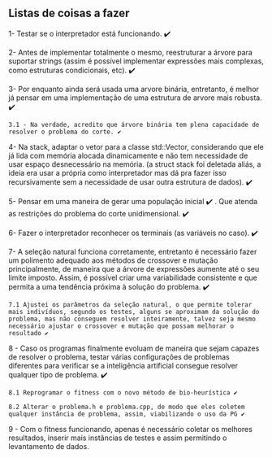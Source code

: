 ## Listas de coisas a fazer
1- Testar se o interpretador está funcionando. ✔️

2- Antes de implementar totalmente o mesmo, reestruturar a árvore para suportar strings (assim é possível implementar expressões mais complexas, como estruturas condicionais, etc). ✔️

3- Por enquanto ainda será usada uma arvore binária, entretanto, é melhor já pensar em uma implementação de uma estrutura de arvore mais robusta. ✔️ 

    3.1 - Na verdade, acredito que árvore binária tem plena capacidade de resolver o problema do corte. ✔️

4- Na stack, adaptar o vetor para a classe std::Vector, considerando que ele já lida com memória alocada dinamicamente e não tem necessidade de usar espaço desnecessário na memória. (a struct stack foi deletada aliás, a ideia era usar a própria como interpretador mas dá pra fazer isso recursivamente sem a necessidade de usar outra estrutura de dados). ✔️

5- Pensar em uma maneira de gerar uma população inicial ✔️ . Que atenda as restrições do problema do corte unidimensional. ✔️

6- Fazer o interpretador reconhecer os terminais (as variáveis no caso). ✔️ 

7- A seleção natural funciona corretamente, entretanto é necessário fazer um polimento adequado aos métodos de crossover e mutação principalmente, de maneira que a árvore de expressões aumente até o seu limite imposto. Assim, é possível criar uma variabilidade consistente e que permita a uma tendência próxima à solução do problema. ✔️

    7.1 Ajustei os parâmetros da seleção natural, o que permite tolerar mais indivíduos, segundo os testes, alguns se aproximam da solução do problema, mas não conseguem resolver inteiramente, talvez seja mesmo necessário ajustar o crossover e mutação que possam melhorar o resultado ✔️

8 - Caso os programas finalmente evoluam de maneira que sejam capazes de resolver o problema, testar várias configurações de problemas diferentes para verificar se a inteligência artificial consegue resolver qualquer tipo de problema.   ✔️

    8.1 Reprogramar o fitness com o novo método de bio-heurística ✔️

    8.2 Alterar o problema.h e problema.cpp, de modo que eles coletem qualquer instância de problema, assim, viabilizando o uso da PG ✔️

9 - Com o fitness funcionando, apenas é necessário coletar os melhores resultados, inserir mais instâncias de testes e assim permitindo o levantamento de dados. 


